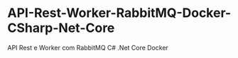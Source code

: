 # API-Rest-Worker-RabbitMQ-Docker-CSharp-Net-Core
 API Rest e Worker com RabbitMQ C# .Net Core Docker
